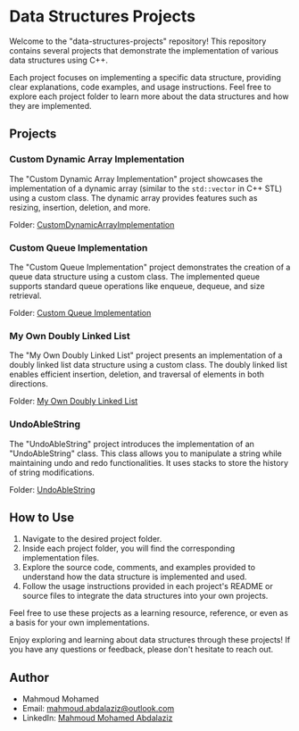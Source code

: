 # Data Structures Projects

Welcome to the "data-structures-projects" repository! This repository contains several projects that demonstrate the implementation of various data structures using C++.

Each project focuses on implementing a specific data structure, providing clear explanations, code examples, and usage instructions. Feel free to explore each project folder to learn more about the data structures and how they are implemented.

## Projects

### Custom Dynamic Array Implementation

The "Custom Dynamic Array Implementation" project showcases the implementation of a dynamic array (similar to the `std::vector` in C++ STL) using a custom class. The dynamic array provides features such as resizing, insertion, deletion, and more.

Folder: [CustomDynamicArrayImplementation](./Custom%20Dynamic%20Array%20Implementation) 

### Custom Queue Implementation

The "Custom Queue Implementation" project demonstrates the creation of a queue data structure using a custom class. The implemented queue supports standard queue operations like enqueue, dequeue, and size retrieval.

Folder: [Custom Queue Implementation](./Custom%20Queue%20Implementation)

### My Own Doubly Linked List

The "My Own Doubly Linked List" project presents an implementation of a doubly linked list data structure using a custom class. The doubly linked list enables efficient insertion, deletion, and traversal of elements in both directions.

Folder: [My Own Doubly Linked List](./my%20own%20doubly%20LinkedList)

### UndoAbleString

The "UndoAbleString" project introduces the implementation of an "UndoAbleString" class. This class allows you to manipulate a string while maintaining undo and redo functionalities. It uses stacks to store the history of string modifications.

Folder: [UndoAbleString](./UndoAbleString)

## How to Use

1. Navigate to the desired project folder.
2. Inside each project folder, you will find the corresponding implementation files.
3. Explore the source code, comments, and examples provided to understand how the data structure is implemented and used.
4. Follow the usage instructions provided in each project's README or source files to integrate the data structures into your own projects.

Feel free to use these projects as a learning resource, reference, or even as a basis for your own implementations.

Enjoy exploring and learning about data structures through these projects! If you have any questions or feedback, please don't hesitate to reach out.

## Author

- Mahmoud Mohamed
- Email: mahmoud.abdalaziz@outlook.com
- LinkedIn: [Mahmoud Mohamed Abdalaziz](https://www.linkedin.com/in/mahmoud-mohamed-abd/)
